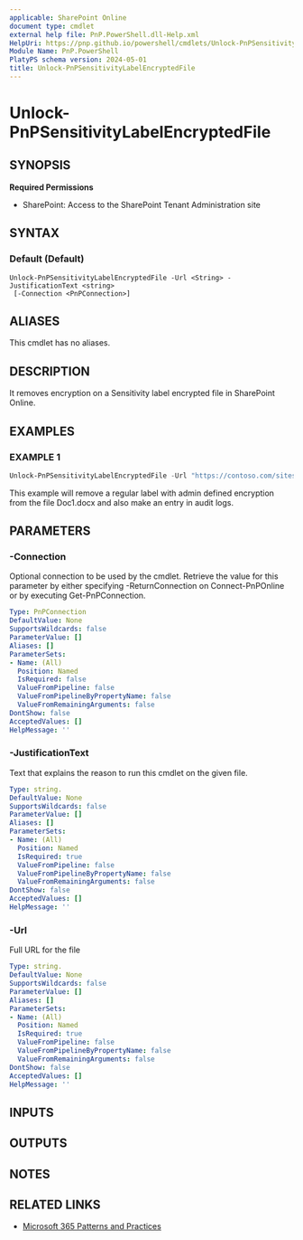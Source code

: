 ```yaml
---
applicable: SharePoint Online
document type: cmdlet
external help file: PnP.PowerShell.dll-Help.xml
HelpUri: https://pnp.github.io/powershell/cmdlets/Unlock-PnPSensitivityLabelEncryptedFile.html
Module Name: PnP.PowerShell
PlatyPS schema version: 2024-05-01
title: Unlock-PnPSensitivityLabelEncryptedFile
---
```


# Unlock-PnPSensitivityLabelEncryptedFile

## SYNOPSIS

**Required Permissions**

* SharePoint: Access to the SharePoint Tenant Administration site

## SYNTAX

### Default (Default)

```
Unlock-PnPSensitivityLabelEncryptedFile -Url <String> -JustificationText <string>
 [-Connection <PnPConnection>]
```

## ALIASES

This cmdlet has no aliases.

## DESCRIPTION

It removes encryption on a Sensitivity label encrypted file in SharePoint Online.

## EXAMPLES

### EXAMPLE 1

```powershell
Unlock-PnPSensitivityLabelEncryptedFile -Url "https://contoso.com/sites/Marketing/Shared Documents/Doc1.docx" -JustificationText "Need to access file"
```

This example will remove a regular label with admin defined encryption from the file Doc1.docx and also make an entry in audit logs.

## PARAMETERS

### -Connection

Optional connection to be used by the cmdlet. Retrieve the value for this parameter by either specifying -ReturnConnection on Connect-PnPOnline or by executing Get-PnPConnection.

```yaml
Type: PnPConnection
DefaultValue: None
SupportsWildcards: false
ParameterValue: []
Aliases: []
ParameterSets:
- Name: (All)
  Position: Named
  IsRequired: false
  ValueFromPipeline: false
  ValueFromPipelineByPropertyName: false
  ValueFromRemainingArguments: false
DontShow: false
AcceptedValues: []
HelpMessage: ''
```

### -JustificationText

Text that explains the reason to run this cmdlet on the given file.

```yaml
Type: string.
DefaultValue: None
SupportsWildcards: false
ParameterValue: []
Aliases: []
ParameterSets:
- Name: (All)
  Position: Named
  IsRequired: true
  ValueFromPipeline: false
  ValueFromPipelineByPropertyName: false
  ValueFromRemainingArguments: false
DontShow: false
AcceptedValues: []
HelpMessage: ''
```

### -Url

Full URL for the file

```yaml
Type: string.
DefaultValue: None
SupportsWildcards: false
ParameterValue: []
Aliases: []
ParameterSets:
- Name: (All)
  Position: Named
  IsRequired: true
  ValueFromPipeline: false
  ValueFromPipelineByPropertyName: false
  ValueFromRemainingArguments: false
DontShow: false
AcceptedValues: []
HelpMessage: ''
```

## INPUTS

## OUTPUTS

## NOTES

## RELATED LINKS

- [Microsoft 365 Patterns and Practices](https://aka.ms/m365pnp)
